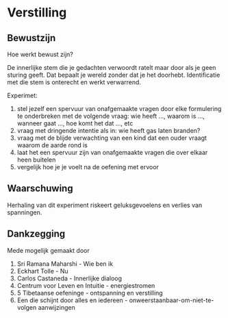 # Verstilling

## Bewustzijn
Hoe werkt bewust zijn?

De innerlijke stem die je gedachten verwoordt ratelt maar door als je geen sturing geeft. Dat bepaalt je wereld zonder dat je het doorhebt. Identificatie met die stem is onterecht en werkt verwarrend.

Experimet:
1. stel jezelf een spervuur van onafgemaakte vragen door elke formulering te onderbreken met de volgende vraag: wie heeft ..., waarom is ..., wanneer gaat ..., hoe komt het dat ..., etc
2. vraag met dringende intentie als in: wie heeft gas laten branden?
3. vraag met de blijde verwachting van een kind dat een ouder vraagt waarom de aarde rond is
4. laat het een spervuur zijn van onafgemaakte vragen die over elkaar heen buitelen
5. vergelijk hoe je je voelt na de oefening met ervoor

## Waarschuwing

Herhaling van dit experiment riskeert geluksgevoelens en verlies van spanningen.

## Dankzegging
Mede mogelijk gemaakt door
1. Sri Ramana Maharshi - Wie ben ik
2. Eckhart Tolle - Nu
3. Carlos Castaneda - Innerlijke dialoog
4. Centrum voor Leven en Intuitie - energiestromen
5. 5 Tibetaanse oefeninge - ontspanning en verstilling
6. Een die schijnt door alles en iedereen - onweerstaanbaar-om-niet-te-volgen aanwijzingen
